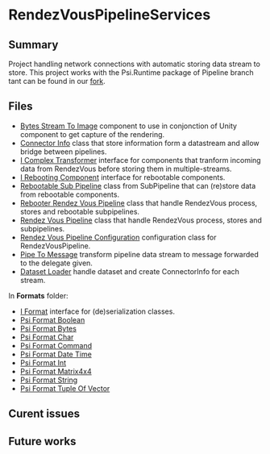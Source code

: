 # RendezVousPipelineServices

## Summary
Project handling network connections with automatic storing data stream to store. This project works with the Psi.Runtime package of Pipeline branch tant can be found in our [fork](https://github.com/SaacPSI/psi).

## Files
* [Bytes Stream To Image](src/BytesStreamToImage.cs) component to use in conjonction of Unity component to get capture of the rendering.
* [Connector Info](src/ConnectorInfo.cs) class that store information form a datastream and allow bridge between pipelines.
* [I Complex Transformer](src/IComplexTransformer.cs) interface for components that tranform incoming data from RendezVous before storing them in multiple-streams.
* [I Rebooting Component](src/IRebootingComponent.cs) interface for rebootable components.
* [Rebootable Sub Pipeline](src/RebootableSubPipeline.cs) class from SubPipeline that can (re)store data from rebootable components. 
* [Rebooter Rendez Vous Pipeline](src/RebooterRendezVousPipeline.cs) class that handle RendezVous process, stores and rebootable subpipelines.
* [Rendez Vous Pipeline](src/RendezVousPipeline.cs)  class that handle RendezVous process, stores and subpipelines.
* [Rendez Vous Pipeline Configuration](src/RendezVousPipelineConfiguration.cs) configuration class for RendezVousPipeline.
* [Pipe To Message](src/Helpers/PipeToMessage.cs) transform pipeline data stream to message forwarded to the delegate given.
* [Dataset Loader](src/Helpers/DatasetLoader.cs) handle dataset and create ConnectorInfo for each stream.

In **Formats** folder:
* [I Format](src/Formats/IFormat.cs) interface for (de)serialization classes.
* [Psi Format Boolean](src/Formats/PsiFormatBoolean.cs)
* [Psi Format Bytes](src/Formats/PsiFormatBytes.cs)
* [Psi Format Char](src/Formats/PsiFormatChar.cs)
* [Psi Format Command](src/Formats/PsiFormatCommand.cs)
* [Psi Format Date Time](src/Formats/PsiFormatDateTime.cs)
* [Psi Format Int](src/Formats/PsiFormatInt.cs)
* [Psi Format Matrix4x4](src/Formats/PsiFormatMatrix4x4.cs)
* [Psi Format String](src/Formats/PsiFormatString.cs)
* [Psi Format Tuple Of Vector](src/Formats/PsiFormatTupleOfVector.cs)

## Curent issues

## Future works